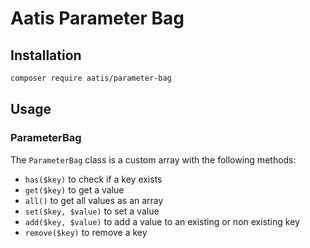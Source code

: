 # Aatis Parameter Bag

## Installation

```bash
composer require aatis/parameter-bag
```

## Usage

### ParameterBag

The `ParameterBag` class is a custom array with the following methods:

- `has($key)` to check if a key exists
- `get($key)` to get a value
- `all()` to get all values as an array
- `set($key, $value)` to set a value
- `add($key, $value)` to add a value to an existing or non existing key
- `remove($key)` to remove a key

